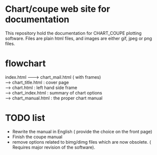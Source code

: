 # Chart/coupe web site for documentation
   This repository hold the documentation for CHART_COUPE plotting software. Files are plain html files, and images are either gif, jpeg or png files.

# flowchart 

index.html ---> chart_mail.html ( with frames)  
                      --> chart_title.html : cover page  
                      --> chart.html  : left hand side frame  
                         --> chart_index.html : summary of chart options  
                         --> chart_manual.html : the proper chart manual  
# TODO list
 * Rewrite the manual in English ( provide the choice on the front page)
 * Finish the coupe manual
 * remove options related to bimg/dimg files which are now obsolete. ( Requires major revision of the software).
